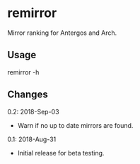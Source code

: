 # remirror
Mirror ranking for Antergos and Arch.
## Usage
remirror -h
## Changes
0.2: 2018-Sep-03
- Warn if no up to date mirrors are found.

0.1: 2018-Aug-31
- Initial release for beta testing.
